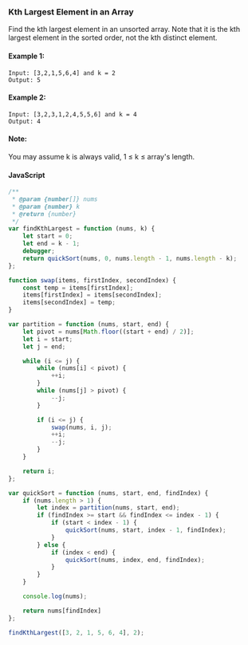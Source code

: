 ### Kth Largest Element in an Array

Find the kth largest element in an unsorted array. Note that it is the kth largest element in the sorted order, not the kth distinct element.

#### Example 1:

```
Input: [3,2,1,5,6,4] and k = 2
Output: 5

```

#### Example 2:
```
Input: [3,2,3,1,2,4,5,5,6] and k = 4
Output: 4
```

#### Note: 
You may assume k is always valid, 1 ≤ k ≤ array's length.

#### JavaScript

```JavaScript
/**
 * @param {number[]} nums
 * @param {number} k
 * @return {number}
 */
var findKthLargest = function (nums, k) {
    let start = 0;
    let end = k - 1;
    debugger;
    return quickSort(nums, 0, nums.length - 1, nums.length - k);
};

function swap(items, firstIndex, secondIndex) {
    const temp = items[firstIndex];
    items[firstIndex] = items[secondIndex];
    items[secondIndex] = temp;
}

var partition = function (nums, start, end) {
    let pivot = nums[Math.floor((start + end) / 2)];
    let i = start;
    let j = end;

    while (i <= j) {
        while (nums[i] < pivot) {
            ++i;
        }
        while (nums[j] > pivot) {
            --j;
        }

        if (i <= j) {
            swap(nums, i, j);
            ++i;
            --j;
        }
    }

    return i;
};

var quickSort = function (nums, start, end, findIndex) {
    if (nums.length > 1) {
        let index = partition(nums, start, end);
        if (findIndex >= start && findIndex <= index - 1) {
            if (start < index - 1) {
                quickSort(nums, start, index - 1, findIndex);
            }
        } else {
            if (index < end) {
                quickSort(nums, index, end, findIndex);
            }
        }
    }

    console.log(nums);

    return nums[findIndex]
};

findKthLargest([3, 2, 1, 5, 6, 4], 2);
```